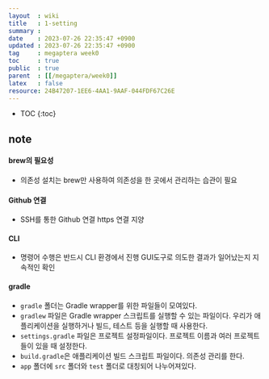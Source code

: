 ```yaml
---
layout  : wiki
title   : 1-setting
summary : 
date    : 2023-07-26 22:35:47 +0900
updated : 2023-07-26 22:35:47 +0900
tag     : megaptera week0
toc     : true
public  : true
parent  : [[/megaptera/week0]]
latex   : false
resource: 24B47207-1EE6-4AA1-9AAF-044FDF67C26E
---
```

* TOC
{:toc}

## note

#### brew의 필요성

- 의존성 설치는 brew만 사용하여 의존성을 한 곳에서 관리하는 습관이 필요

#### Github 연결

- SSH를 통한 Github 연결
https 연결 지양

#### CLI

- 명령어 수행은 반드시 CLI 환경에서 진행
GUI도구로 의도한 결과가 일어났는지 지속적인 확인

#### gradle

- `gradle` 폴더는 Gradle wrapper를 위한 파일들이 모여있다.
- `gradlew` 파일은 Gradle wrapper 스크립트를 실행할 수 있는 파일이다.
우리가 애플리케이션을 실행하거나 빌드, 테스트 등을 실행할 때 사용한다.
- `settings.gradle` 파일은 프로젝트 설정파일이다.
프로젝트 이름과 여러 프로젝트들이 있을 때 설정한다.
- `build.gradle`은 애플리케이션 빌드 스크립트 파일이다.
의존성 관리를 한다.
- `app` 폴더에 `src` 폴더와 `test` 폴더로 대칭되어 나누어져있다.
